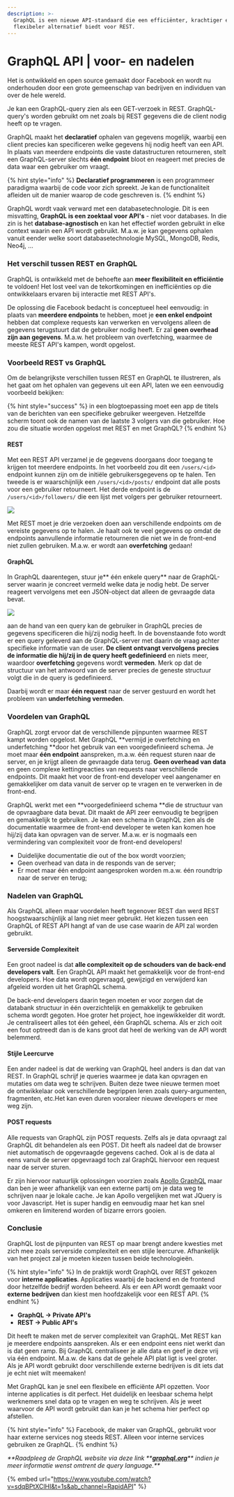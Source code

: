 ```yaml
---
description: >-
  GraphQL is een nieuwe API-standaard die een efficiënter, krachtiger en
  flexibeler alternatief biedt voor REST.
---
```


# GraphQL API | voor- en nadelen

Het is ontwikkeld en open source gemaakt door Facebook en wordt nu onderhouden door een grote gemeenschap van bedrijven en individuen van over de hele wereld.

Je kan een GraphQL-query zien als een GET-verzoek in REST. GraphQL-query's worden gebruikt om net zoals bij REST gegevens die de client nodig heeft op te vragen.

GraphQL maakt het **declaratief** ophalen van gegevens mogelijk, waarbij een client precies kan specificeren welke gegevens hij nodig heeft van een API. In plaats van meerdere endpoints die vaste datastructuren retourneren, stelt een GraphQL-server slechts **één endpoint** bloot en reageert met precies de data waar een gebruiker om vraagt.

{% hint style="info" %}
**Declaratief programmeren** is een programmeer paradigma waarbij de code voor zich spreekt. Je kan de functionaliteit afleiden uit de manier waarop de code geschreven is.
{% endhint %}

GraphQL wordt vaak verward met een databasetechnologie. Dit is een misvatting, **GraphQL is een zoektaal voor API's** - niet voor databases. In die zin is het **database-agnostisch** en kan het effectief worden gebruikt in elke context waarin een API wordt gebruikt. M.a.w. je kan gegevens ophalen vanuit eender welke soort databasetechnologie MySQL, MongoDB, Redis, Neo4j, …

### Het verschil tussen REST en GraphQL

GraphQL is ontwikkeld met de behoefte aan **meer flexibiliteit en efficiëntie** te voldoen! Het lost veel van de tekortkomingen en inefficiënties op die ontwikkelaars ervaren bij interactie met REST API's.

De oplossing die Facebook bedacht is conceptueel heel eenvoudig: in plaats van **meerdere endpoints** te hebben, moet je **een enkel endpoint** hebben dat complexe requests kan verwerken en vervolgens alleen de gegevens terugstuurt dat de gebruiker nodig heeft. Er zal **geen overhead zijn aan gegevens**. M.a.w. het probleem van overfetching, waarmee de meeste REST API's kampen, wordt opgelost.

### Voorbeeld REST vs GraphQL

Om de belangrijkste verschillen tussen REST en GraphQL te illustreren, als het gaat om het ophalen van gegevens uit een API, laten we een eenvoudig voorbeeld bekijken: 

{% hint style="success" %}
in een blogtoepassing moet een app de titels van de berichten van een specifieke gebruiker weergeven. Hetzelfde scherm toont ook de namen van de laatste 3 volgers van die gebruiker. Hoe zou die situatie worden opgelost met REST en met GraphQL?
{% endhint %}

#### **REST**

Met een REST API verzamel je de gegevens doorgaans door toegang te krijgen tot meerdere endpoints. In het voorbeeld zou dit een `/users/<id> `endpoint kunnen zijn om de initiële gebruikersgegevens op te halen. Ten tweede is er waarschijnlijk een `/users/<id>/posts/` endpoint dat alle posts voor een gebruiker retourneert. Het derde endpoint is de `/users/<id>/followers/` die een lijst met volgers per gebruiker retourneert.

![](<../../.gitbook/assets/image (60).png>)

Met REST moet je drie verzoeken doen aan verschillende endpoints om de vereiste gegevens op te halen. Je haalt ook te veel gegevens op omdat de endpoints aanvullende informatie retourneren die niet we in de front-end niet zullen gebruiken. M.a.w. er wordt aan **overfetching** gedaan!

#### GraphQL

In GraphQL daarentegen, stuur je** één enkele query** naar de GraphQL-server waarin je concreet vermeld welke data je nodig hebt. De server reageert vervolgens met een JSON-object dat alleen de gevraagde data bevat.

![](<../../.gitbook/assets/image (61).png>)

aan de hand van een query kan de gebruiker in GraphQL precies de gegevens specificeren die hij/zij nodig heeft. In de bovenstaande foto wordt er een query geleverd aan de GraphQL-server met daarin de vraag achter specifieke informatie van de user. **De client ontvangt vervolgens precies de informatie die hij/zij in de query heeft gedefinieerd** en niets meer, waardoor **overfetching** gegevens wordt **vermeden**. Merk op dat de structuur van het antwoord van de server precies de geneste structuur volgt die in de query is gedefinieerd.

Daarbij wordt er maar **één request** naar de server gestuurd en wordt het probleem van **underfetching vermeden**.

### Voordelen van GraphQL

GraphQL zorgt ervoor dat de verschillende pijnpunten waarmee REST kampt worden opgelost. Met GraphQL **vermijd je overfetching en underfetching **door het gebruik van een voorgedefinieerd schema. Je moet maar **één endpoint** aanspreken, m.a.w. één request sturen naar de server, en je krijgt alleen de gevraagde data terug. **Geen overhead van data** en geen complexe kettingreacties van requests naar verschillende endpoints. Dit maakt het voor de front-end developer veel aangenamer en gemakkelijker om data vanuit de server op te vragen en te verwerken in de front-end.

GraphQL werkt met een **voorgedefinieerd schema **die de structuur van de opvraagbare data bevat. Dit maakt de API zeer eenvoudig te begrijpen en gemakkelijk te gebruiken. Je kan een schema in GraphQL zien als de documentatie waarmee de front-end developer te weten kan komen hoe hij/zij data kan opvragen van de server. M.a.w. er is nogmaals een vermindering van complexiteit voor de front-end developers!

* Duidelijke documentatie die out of the box wordt voorzien;
* Geen overhead van data in de responds van de server;
* Er moet maar één endpoint aangesproken worden m.a.w. één roundtrip naar de server en terug;

### Nadelen van GraphQL

Als GraphQL alleen maar voordelen heeft tegenover REST dan werd REST hoogstwaarschijnlijk al lang niet meer gebruikt. Het kiezen tussen een GraphQL of REST API hangt af van de use case waarin de API zal worden gebruikt.

#### Serverside Complexiteit

Een groot nadeel is dat **alle complexiteit op de schouders van de back-end developers valt**. Een GraphQL API maakt het gemakkelijk voor de front-end developers. Hoe data wordt opgevraagd, gewijzigd en verwijderd kan afgeleid worden uit het GraphQL schema. 

De back-end developers daarin tegen moeten er voor zorgen dat de databank structuur in één overzichtelijk en gemakkelijk te gebruiken schema wordt gegoten. Hoe groter het project, hoe ingewikkelder dit wordt. Je centraliseert alles tot één geheel, één GraphQL schema. Als er zich ooit een fout optreedt dan is de kans groot dat heel de werking van de API wordt belemmerd.

#### Stijle Leercurve

Een ander nadeel is dat de werking van GraphQL heel anders is dan dat van REST. In GraphQL schrijf je queries waarmee je data kan opvragen en mutaties om data weg te schrijven. Buiten deze twee nieuwe termen moet de ontwikkelaar ook verschillende begrippen leren zoals query-argumenten, fragmenten, etc.Het kan even duren vooraleer nieuwe developers er mee weg zijn.

#### POST requests

Alle requests van GraphQL zijn POST requests. Zelfs als je data opvraagt zal GraphQL dit behandelen als een POST. Dit heeft als nadeel dat de browser niet automatisch de opgevraagde gegevens cached. Ook al is de data al eens vanuit de server opgevraagd toch zal GraphQL hiervoor een request naar de server sturen. 

Er zijn hiervoor natuurlijk oplossingen voorzien zoals [Apollo GraphQL](https://www.apollographql.com) maar dan ben je weer afhankelijk van een externe partij om je data weg te schrijven naar je lokale cache. Je kan Apollo vergelijken met wat JQuery is voor Javascript. Het is super handig en eenvoudig maar het kan snel omkeren en limiterend worden of bizarre errors gooien.

### Conclusie

GraphQL lost de pijnpunten van REST op maar brengt andere kwesties met zich mee zoals serverside complexiteit en een stijle leercurve. Afhankelijk van het project zal je moeten kiezen tussen beide technologieën.

{% hint style="info" %}
In de praktijk wordt GraphQL over REST gekozen voor **interne applicaties**. Applicaties waarbij de backend en de frontend door hetzelfde bedrijf worden beheerd. Als er een API wordt gemaakt voor **externe bedrijven** dan kiest men hoofdzakelijk voor een REST API.
{% endhint %}

* **GraphQL -> Private API's**
* **REST -> Public API's**

Dit heeft te maken met de server complexiteit van GraphQL. Met REST kan je meerdere endpoints aanspreken. Als er een endpoint eens niet werkt dan is dat geen ramp. Bij GraphQL centraliseer je alle data en geef je deze vrij via één endpoint. M.a.w. de kans dat de gehele API plat ligt is veel groter. Als je API wordt gebruikt door verschillende externe bedrijven is dit iets dat je echt niet wilt meemaken!

Met GraphQL kan je snel een flexibele en efficiënte API opzetten. Voor interne applicaties is dit perfect. Het duidelijk en leesbaar schema helpt werknemers snel data op te vragen en weg te schrijven. Als je weet waarvoor de API wordt gebruikt dan kan je het schema hier perfect op afstellen. 

{% hint style="info" %}
Facebook, de maker van GraphQL, gebruikt voor haar externe services nog steeds REST. Alleen voor interne services gebruiken ze GraphQL. 
{% endhint %}

_**Raadpleeg de GraphQL website via deze link **_[_**graphql.org**_](https://graphql.org)_** indien je meer informatie wenst omtrent de query language.**_

{% embed url="https://www.youtube.com/watch?v=sdqBPtXClHI&t=1s&ab_channel=RapidAPI" %}
